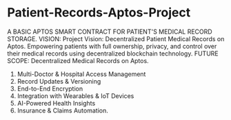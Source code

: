 # Patient-Records-Aptos-Project
A BASIC APTOS SMART CONTRACT FOR PATIENT'S MEDICAL RECORD STORAGE.
VISION: Project Vision: Decentralized Patient Medical Records on Aptos.
Empowering patients with full ownership, privacy, and control over their medical records using decentralized blockchain technology.
FUTURE SCOPE: Decentralized Medical Records on Aptos.
1. Multi-Doctor & Hospital Access Management
2. Record Updates & Versioning
3. End-to-End Encryption
4. Integration with Wearables & IoT Devices
5. AI-Powered Health Insights
6. Insurance & Claims Automation.

